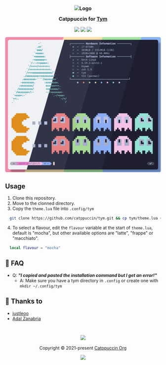 <h3 align="center">
	<img src="https://raw.githubusercontent.com/catppuccin/catppuccin/main/assets/logos/exports/1544x1544_circle.png" width="100" alt="Logo"/><br/>
	<img src="https://raw.githubusercontent.com/catppuccin/catppuccin/main/assets/misc/transparent.png" height="30" width="0px"/>
	Catppuccin for <a href="https://github.com/endaaman/tym">Tym</a>
	<img src="https://raw.githubusercontent.com/catppuccin/catppuccin/main/assets/misc/transparent.png" height="30" width="0px"/>
</h3>

<p align="center">
    <a href="https://github.com/catppuccin/tym/stargazers"><img src="https://img.shields.io/github/stars/catppuccin/tym?colorA=363a4f&colorB=b7bdf8&style=for-the-badge"></a>
    <a href="https://github.com/catppuccin/tym/issues"><img src="https://img.shields.io/github/issues/catppuccin/tym?colorA=363a4f&colorB=f5a97f&style=for-the-badge"></a>
    <a href="https://github.com/catppuccin/tym/contributors"><img src="https://img.shields.io/github/contributors/catppuccin/tym?colorA=363a4f&colorB=a6da95&style=for-the-badge"></a>
</p>

<p align="center">
  <img src="./assets/ss.png"/>
</p>

## Usage

1. Clone this repository.
2. Move to the clonned directory.
3. Copy the `theme.lua` file into `.config/tym`
```bash
  git clone https://github.com/catppuccin/tym.git && cp tym/theme.lua ~/.config/tym
```
4. To select a flavour, edit the `flavour` variable at the start of `theme.lua`, default is "mocha", but other available options are "latte", "frappe" or "macchiato".
```lua
  local flavour = "mocha"
```

## 🙋 FAQ

-	Q: **_"I copied and pasted the installation command but I get an error!"_**
    - A: Make sure you have a tym directory in `.config` or create one with ```mkdir ~/.config/tym```


## 💝 Thanks to

- [justleoo](https://github.com/justleoo)
- [Adal Zanabria](https://github.com/AdalZanabria)

&nbsp;

<p align="center"><img src="https://raw.githubusercontent.com/catppuccin/catppuccin/main/assets/footers/gray0_ctp_on_line.svg?sanitize=true" /></p>
<p align="center">Copyright &copy; 2021-present <a href="https://github.com/catppuccin" target="_blank">Catppuccin Org</a>
<p align="center"><a href="https://github.com/catppuccin/catppuccin/blob/main/LICENSE"><img src="https://img.shields.io/static/v1.svg?style=for-the-badge&label=License&message=MIT&logoColor=d9e0ee&colorA=363a4f&colorB=b7bdf8"/></a></p>

